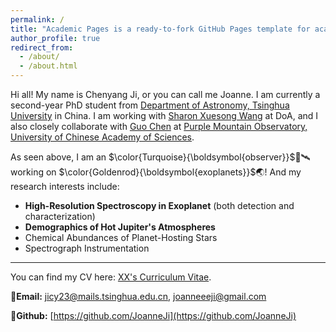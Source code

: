 ```yaml
---
permalink: /
title: "Academic Pages is a ready-to-fork GitHub Pages template for academic personal websites"
author_profile: true
redirect_from: 
  - /about/
  - /about.html
---
```


Hi all! My name is Chenyang Ji, or you can call me Joanne. I am currently a second-year PhD student from [Department of Astronomy, Tsinghua University](https://astro.tsinghua.edu.cn/en/) in China. I am working with [Sharon Xuesong Wang](https://sharonxuesongwang.wordpress.com/) at DoA, and I also closely collaborate with [Guo Chen](http://www.pmo.cas.cn/sourcedb/cn/expert/202107/t20210715_6140677.html) at [Purple Mountain Observatory, University of Chinese Academy of Sciences](http://english.pmo.cas.cn/).

As seen above, I am an $\color{Turquoise}{\boldsymbol{observer}}$🔭🛰 working on $\color{Goldenrod}{\boldsymbol{exoplanets}}$🌏! And my research interests include:

- **High-Resolution Spectroscopy in Exoplanet** (both detection and characterization)
- **Demographics of Hot Jupiter's Atmospheres**
- Chemical Abundances of Planet-Hosting Stars
- Spectrograph Instrumentation

---

You can find my CV here: [XX's Curriculum Vitae](../assets/CV_Chenyang.pdf).

📧**Email:** [jicy23@mails.tsinghua.edu.cn](jicy23@mails.tsinghua.edu.cn), [joanneeeji@gmail.com](joanneeeji@gmail.com)

🔧**Github:** [https://github.com/JoanneJi](https://github.com/JoanneJi)